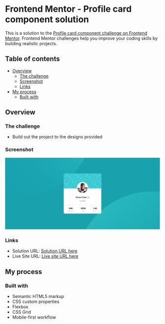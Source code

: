 # Frontend Mentor - Profile card component solution

This is a solution to the [Profile card component challenge on Frontend Mentor](https://www.frontendmentor.io/challenges/profile-card-component-cfArpWshJ). Frontend Mentor challenges help you improve your coding skills by building realistic projects.

## Table of contents

- [Overview](#overview)
  - [The challenge](#the-challenge)
  - [Screenshot](#screenshot)
  - [Links](#links)
- [My process](#my-process)
  - [Built with](#built-with)

## Overview

### The challenge

- Build out the project to the designs provided

### Screenshot

![](./screenshot.png)

### Links

- Solution URL: [Solution URL here](https://www.frontendmentor.io/solutions/profile-card-component-pdQb-6Mw8)
- Live Site URL: [Live site URL here](https://profile-card-component-pearl-pi.vercel.app/)

## My process

### Built with

- Semantic HTML5 markup
- CSS custom properties
- Flexbox
- CSS Grid
- Mobile-first workflow
